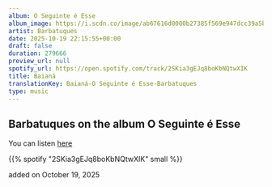 ```yaml
---
album: O Seguinte é Esse
album_image: https://i.scdn.co/image/ab67616d0000b27385f569e947dcc39a5ba487ee
artist: Barbatuques
date: 2025-10-19 22:15:55+00:00
draft: false
duration: 279666
preview_url: null
spotify_url: https://open.spotify.com/track/2SKia3gEJq8boKbNQtwXIK
title: Baianá
translationKey: Baianá-O Seguinte é Esse-Barbatuques
type: music
---
```



## Barbatuques on the album O Seguinte é Esse

You can listen [here](https://open.spotify.com/track/2SKia3gEJq8boKbNQtwXIK)

{{% spotify "2SKia3gEJq8boKbNQtwXIK" small %}}

added on October 19, 2025